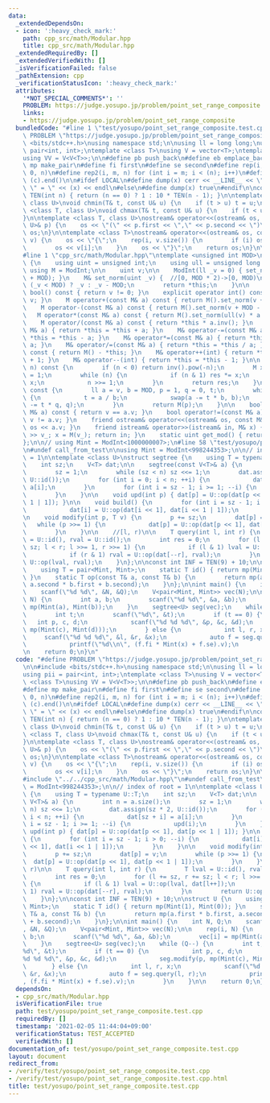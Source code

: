 ```yaml
---
data:
  _extendedDependsOn:
  - icon: ':heavy_check_mark:'
    path: cpp_src/math/Modular.hpp
    title: cpp_src/math/Modular.hpp
  _extendedRequiredBy: []
  _extendedVerifiedWith: []
  _isVerificationFailed: false
  _pathExtension: cpp
  _verificationStatusIcon: ':heavy_check_mark:'
  attributes:
    '*NOT_SPECIAL_COMMENTS*': ''
    PROBLEM: https://judge.yosupo.jp/problem/point_set_range_composite
    links:
    - https://judge.yosupo.jp/problem/point_set_range_composite
  bundledCode: "#line 1 \"test/yosupo/point_set_range_composite.test.cpp\"\n#define\
    \ PROBLEM \"https://judge.yosupo.jp/problem/point_set_range_composite\"\n\n#include\
    \ <bits/stdc++.h>\nusing namespace std;\n\nusing ll = long long;\nusing pii =\
    \ pair<int, int>;\ntemplate <class T>\nusing V = vector<T>;\ntemplate <class T>\n\
    using VV = V<V<T>>;\n\n#define pb push_back\n#define eb emplace_back\n#define\
    \ mp make_pair\n#define fi first\n#define se second\n#define rep(i, n) rep2(i,\
    \ 0, n)\n#define rep2(i, m, n) for (int i = m; i < (n); i++)\n#define ALL(c) (c).begin(),\
    \ (c).end()\n\n#ifdef LOCAL\n#define dump(x) cerr << __LINE__ << \" \" << #x <<\
    \ \" = \" << (x) << endl\n#else\n#define dump(x) true\n#endif\n\nconstexpr ll\
    \ TEN(int n) { return (n == 0) ? 1 : 10 * TEN(n - 1); }\n\ntemplate <class T,\
    \ class U>\nvoid chmin(T& t, const U& u) {\n    if (t > u) t = u;\n}\ntemplate\
    \ <class T, class U>\nvoid chmax(T& t, const U& u) {\n    if (t < u) t = u;\n\
    }\n\ntemplate <class T, class U>\nostream& operator<<(ostream& os, const pair<T,\
    \ U>& p) {\n    os << \"(\" << p.first << \",\" << p.second << \")\";\n    return\
    \ os;\n}\n\ntemplate <class T>\nostream& operator<<(ostream& os, const vector<T>&\
    \ v) {\n    os << \"{\";\n    rep(i, v.size()) {\n        if (i) os << \",\";\n\
    \        os << v[i];\n    }\n    os << \"}\";\n    return os;\n}\n\n#define call_from_test\n\
    #line 1 \"cpp_src/math/Modular.hpp\"\ntemplate <unsigned int MOD>\nstruct ModInt\
    \ {\n    using uint = unsigned int;\n    using ull = unsigned long long;\n   \
    \ using M = ModInt;\n\n    uint v;\n\n    ModInt(ll _v = 0) { set_norm(_v % MOD\
    \ + MOD); }\n    M& set_norm(uint _v) {  //[0, MOD * 2)->[0, MOD)\n        v =\
    \ (_v < MOD) ? _v : _v - MOD;\n        return *this;\n    }\n\n    explicit operator\
    \ bool() const { return v != 0; }\n    explicit operator int() const { return\
    \ v; }\n    M operator+(const M& a) const { return M().set_norm(v + a.v); }\n\
    \    M operator-(const M& a) const { return M().set_norm(v + MOD - a.v); }\n \
    \   M operator*(const M& a) const { return M().set_norm(ull(v) * a.v % MOD); }\n\
    \    M operator/(const M& a) const { return *this * a.inv(); }\n    M& operator+=(const\
    \ M& a) { return *this = *this + a; }\n    M& operator-=(const M& a) { return\
    \ *this = *this - a; }\n    M& operator*=(const M& a) { return *this = *this *\
    \ a; }\n    M& operator/=(const M& a) { return *this = *this / a; }\n    M operator-()\
    \ const { return M() - *this; }\n    M& operator++(int) { return *this = *this\
    \ + 1; }\n    M& operator--(int) { return *this = *this - 1; }\n\n    M pow(ll\
    \ n) const {\n        if (n < 0) return inv().pow(-n);\n        M x = *this, res\
    \ = 1;\n        while (n) {\n            if (n & 1) res *= x;\n            x *=\
    \ x;\n            n >>= 1;\n        }\n        return res;\n    }\n\n    M inv()\
    \ const {\n        ll a = v, b = MOD, p = 1, q = 0, t;\n        while (b != 0)\
    \ {\n            t = a / b;\n            swap(a -= t * b, b);\n            swap(p\
    \ -= t * q, q);\n        }\n        return M(p);\n    }\n\n    bool operator==(const\
    \ M& a) const { return v == a.v; }\n    bool operator!=(const M& a) const { return\
    \ v != a.v; }\n    friend ostream& operator<<(ostream& os, const M& a) { return\
    \ os << a.v; }\n    friend istream& operator>>(istream& in, M& x) { ll v_; in\
    \ >> v_; x = M(v_); return in; }\n    static uint get_mod() { return MOD; }\n\
    };\n\n// using Mint = ModInt<1000000007>;\n#line 58 \"test/yosupo/point_set_range_composite.test.cpp\"\
    \n#undef call_from_test\n\nusing Mint = ModInt<998244353>;\n\n// index of root\
    \ = 1\n\ntemplate <class U>\nstruct segtree {\n    using T = typename U::T;\n\
    \    int sz;\n    V<T> dat;\n\n    segtree(const V<T>& a) {\n        int n = a.size();\n\
    \        sz = 1;\n        while (sz < n) sz <<= 1;\n        dat.assign(sz * 2,\
    \ U::id());\n        for (int i = 0; i < n; ++i) {\n            dat[sz + i] =\
    \ a[i];\n        }\n        for (int i = sz - 1; i >= 1; --i) {\n            upd(i);\n\
    \        }\n    }\n\n    void upd(int p) { dat[p] = U::op(dat[p << 1], dat[p <<\
    \ 1 | 1]); }\n\n    void build() {\n        for (int i = sz - 1; i > 0; --i) {\n\
    \            dat[i] = U::op(dat[i << 1], dat[i << 1 | 1]);\n        }\n    }\n\
    \n    void modify(int p, T v) {\n        p += sz;\n        dat[p] = v;\n     \
    \   while (p >>= 1) {\n            dat[p] = U::op(dat[p << 1], dat[p << 1 | 1]);\n\
    \        }\n    }\n\n    //[l, r)\n\n    T query(int l, int r) {\n        T lval\
    \ = U::id(), rval = U::id();\n        int res = 0;\n        for (l += sz, r +=\
    \ sz; l < r; l >>= 1, r >>= 1) {\n            if (l & 1) lval = U::op(lval, dat[l++]);\n\
    \            if (r & 1) rval = U::op(dat[--r], rval);\n        }\n        return\
    \ U::op(lval, rval);\n    }\n};\n\nconst int INF = TEN(9) + 10;\n\nstruct U {\n\
    \    using T = pair<Mint, Mint>;\n    static T id() { return mp(Mint(1), Mint(0));\
    \ }\n    static T op(const T& a, const T& b) {\n        return mp(a.first * b.first,\
    \ a.second * b.first + b.second);\n    }\n};\n\nint main() {\n    int N, Q;\n\
    \    scanf(\"%d %d\", &N, &Q);\n    V<pair<Mint, Mint>> vec(N);\n\n    rep(i,\
    \ N) {\n        int a, b;\n        scanf(\"%d %d\", &a, &b);\n        vec[i] =\
    \ mp(Mint(a), Mint(b));\n    }\n    segtree<U> seg(vec);\n    while (Q--) {\n\
    \        int t;\n        scanf(\"%d\", &t);\n        if (t == 0) {\n         \
    \   int p, c, d;\n            scanf(\"%d %d %d\", &p, &c, &d);\n            seg.modify(p,\
    \ mp(Mint(c), Mint(d)));\n        } else {\n            int l, r, x;\n       \
    \     scanf(\"%d %d %d\", &l, &r, &x);\n            auto f = seg.query(l, r);\n\
    \            printf(\"%d\\n\", (f.fi * Mint(x) + f.se).v);\n        }\n    }\n\
    \n    return 0;\n}\n"
  code: "#define PROBLEM \"https://judge.yosupo.jp/problem/point_set_range_composite\"\
    \n\n#include <bits/stdc++.h>\nusing namespace std;\n\nusing ll = long long;\n\
    using pii = pair<int, int>;\ntemplate <class T>\nusing V = vector<T>;\ntemplate\
    \ <class T>\nusing VV = V<V<T>>;\n\n#define pb push_back\n#define eb emplace_back\n\
    #define mp make_pair\n#define fi first\n#define se second\n#define rep(i, n) rep2(i,\
    \ 0, n)\n#define rep2(i, m, n) for (int i = m; i < (n); i++)\n#define ALL(c) (c).begin(),\
    \ (c).end()\n\n#ifdef LOCAL\n#define dump(x) cerr << __LINE__ << \" \" << #x <<\
    \ \" = \" << (x) << endl\n#else\n#define dump(x) true\n#endif\n\nconstexpr ll\
    \ TEN(int n) { return (n == 0) ? 1 : 10 * TEN(n - 1); }\n\ntemplate <class T,\
    \ class U>\nvoid chmin(T& t, const U& u) {\n    if (t > u) t = u;\n}\ntemplate\
    \ <class T, class U>\nvoid chmax(T& t, const U& u) {\n    if (t < u) t = u;\n\
    }\n\ntemplate <class T, class U>\nostream& operator<<(ostream& os, const pair<T,\
    \ U>& p) {\n    os << \"(\" << p.first << \",\" << p.second << \")\";\n    return\
    \ os;\n}\n\ntemplate <class T>\nostream& operator<<(ostream& os, const vector<T>&\
    \ v) {\n    os << \"{\";\n    rep(i, v.size()) {\n        if (i) os << \",\";\n\
    \        os << v[i];\n    }\n    os << \"}\";\n    return os;\n}\n\n#define call_from_test\n\
    #include \"../../cpp_src/math/Modular.hpp\"\n#undef call_from_test\n\nusing Mint\
    \ = ModInt<998244353>;\n\n// index of root = 1\n\ntemplate <class U>\nstruct segtree\
    \ {\n    using T = typename U::T;\n    int sz;\n    V<T> dat;\n\n    segtree(const\
    \ V<T>& a) {\n        int n = a.size();\n        sz = 1;\n        while (sz <\
    \ n) sz <<= 1;\n        dat.assign(sz * 2, U::id());\n        for (int i = 0;\
    \ i < n; ++i) {\n            dat[sz + i] = a[i];\n        }\n        for (int\
    \ i = sz - 1; i >= 1; --i) {\n            upd(i);\n        }\n    }\n\n    void\
    \ upd(int p) { dat[p] = U::op(dat[p << 1], dat[p << 1 | 1]); }\n\n    void build()\
    \ {\n        for (int i = sz - 1; i > 0; --i) {\n            dat[i] = U::op(dat[i\
    \ << 1], dat[i << 1 | 1]);\n        }\n    }\n\n    void modify(int p, T v) {\n\
    \        p += sz;\n        dat[p] = v;\n        while (p >>= 1) {\n          \
    \  dat[p] = U::op(dat[p << 1], dat[p << 1 | 1]);\n        }\n    }\n\n    //[l,\
    \ r)\n\n    T query(int l, int r) {\n        T lval = U::id(), rval = U::id();\n\
    \        int res = 0;\n        for (l += sz, r += sz; l < r; l >>= 1, r >>= 1)\
    \ {\n            if (l & 1) lval = U::op(lval, dat[l++]);\n            if (r &\
    \ 1) rval = U::op(dat[--r], rval);\n        }\n        return U::op(lval, rval);\n\
    \    }\n};\n\nconst int INF = TEN(9) + 10;\n\nstruct U {\n    using T = pair<Mint,\
    \ Mint>;\n    static T id() { return mp(Mint(1), Mint(0)); }\n    static T op(const\
    \ T& a, const T& b) {\n        return mp(a.first * b.first, a.second * b.first\
    \ + b.second);\n    }\n};\n\nint main() {\n    int N, Q;\n    scanf(\"%d %d\"\
    , &N, &Q);\n    V<pair<Mint, Mint>> vec(N);\n\n    rep(i, N) {\n        int a,\
    \ b;\n        scanf(\"%d %d\", &a, &b);\n        vec[i] = mp(Mint(a), Mint(b));\n\
    \    }\n    segtree<U> seg(vec);\n    while (Q--) {\n        int t;\n        scanf(\"\
    %d\", &t);\n        if (t == 0) {\n            int p, c, d;\n            scanf(\"\
    %d %d %d\", &p, &c, &d);\n            seg.modify(p, mp(Mint(c), Mint(d)));\n \
    \       } else {\n            int l, r, x;\n            scanf(\"%d %d %d\", &l,\
    \ &r, &x);\n            auto f = seg.query(l, r);\n            printf(\"%d\\n\"\
    , (f.fi * Mint(x) + f.se).v);\n        }\n    }\n\n    return 0;\n}"
  dependsOn:
  - cpp_src/math/Modular.hpp
  isVerificationFile: true
  path: test/yosupo/point_set_range_composite.test.cpp
  requiredBy: []
  timestamp: '2021-02-05 11:44:04+09:00'
  verificationStatus: TEST_ACCEPTED
  verifiedWith: []
documentation_of: test/yosupo/point_set_range_composite.test.cpp
layout: document
redirect_from:
- /verify/test/yosupo/point_set_range_composite.test.cpp
- /verify/test/yosupo/point_set_range_composite.test.cpp.html
title: test/yosupo/point_set_range_composite.test.cpp
---
```

